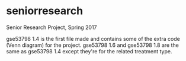 # seniorresearch
Senior Research Project, Spring 2017

gse53798 1.4 is the first file made and contains some of the extra code (Venn diagram) for the project.  gse53798 1.6 and gse53798 1.8 are the same as gse53798 1.4 except they're for the related treatment type.
